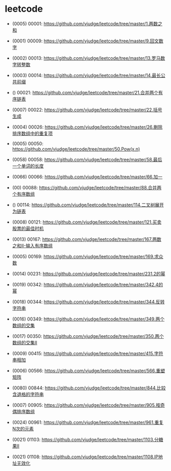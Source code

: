 # leetcode

* (0005) 00001: https://github.com/vjudge/leetcode/tree/master/1.两数之和

* (0001) 00009: https://github.com/vjudge/leetcode/tree/master/9.回文数字

* (0002) 00013: https://github.com/vjudge/leetcode/tree/master/13.罗马数字转整数
* (0003) 00014: https://github.com/vjudge/leetcode/tree/master/14.最长公共前缀

* () 00021: https://github.com/vjudge/leetcode/tree/master/21.合并两个有序链表
* (0007) 00022: https://github.com/vjudge/leetcode/tree/master/22.括号生成

* (0004) 00026: https://github.com/vjudge/leetcode/tree/master/26.删除排序数组中的重复项  


* (0005) 00050: https://github.com/vjudge/leetcode/tree/master/50.Pow(x,n)

* (0058) 00058: https://github.com/vjudge/leetcode/tree/master/58.最后一个单词的长度

* (0066) 00066: https://github.com/vjudge/leetcode/tree/master/66.加一

* (00) 00088: https://github.com/vjudge/leetcode/tree/master/88.合并两个有序数组

* () 00114: https://github.com/vjudge/leetcode/tree/master/114.二叉树展开为链表

* (0008) 00121: https://github.com/vjudge/leetcode/tree/master/121.买卖股票的最佳时机

* (0013) 00167: https://github.com/vjudge/leetcode/tree/master/167.两数之和II-输入有序数组

* (0005) 00169: https://github.com/vjudge/leetcode/tree/master/169.求众数

* (0014) 00231: https://github.com/vjudge/leetcode/tree/master/231.2的幂

* (0019) 00342: https://github.com/vjudge/leetcode/tree/master/342.4的幂

* (0018) 00344: https://github.com/vjudge/leetcode/tree/master/344.反转字符串

* (0016) 00349: https://github.com/vjudge/leetcode/tree/master/349.两个数组的交集
* (0017) 00350: https://github.com/vjudge/leetcode/tree/master/350.两个数组的交集II

* (0009) 00415: https://github.com/vjudge/leetcode/tree/master/415.字符串相加

* (0006) 00566: https://github.com/vjudge/leetcode/tree/master/566.重塑矩阵

* (0080) 00844: https://github.com/vjudge/leetcode/tree/master/844.比较含退格的字符串

* (0007) 00905: https://github.com/vjudge/leetcode/tree/master/905.按奇偶排序数组

* (0024) 00961: https://github.com/vjudge/leetcode/tree/master/961.重复N次的元素

* (0021) 01103: https://github.com/vjudge/leetcode/tree/master/1103.分糖果II

* (0021) 01108: https://github.com/vjudge/leetcode/tree/master/1108.IP地址无效化

